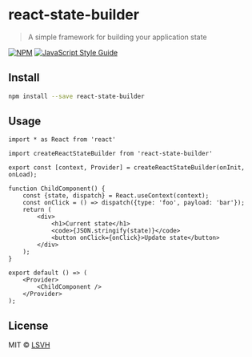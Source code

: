# react-state-builder

> A simple framework for building your application state 

[![NPM](https://img.shields.io/npm/v/react-state-builder.svg)](https://www.npmjs.com/package/react-state-builder) [![JavaScript Style Guide](https://img.shields.io/badge/code_style-standard-brightgreen.svg)](https://standardjs.com)

## Install

```bash
npm install --save react-state-builder
```

## Usage

```tsx
import * as React from 'react'

import createReactStateBuilder from 'react-state-builder'

export const [context, Provider] = createReactStateBuilder(onInit, onLoad);

function ChildComponent() {
    const {state, dispatch} = React.useContext(context);
    const onClick = () => dispatch({type: 'foo', payload: 'bar'});
    return (
        <div>
            <h1>Current state</h1>
            <code>{JSON.stringify(state)}</code>
            <button onClick={onClick}>Update state</button>
        </div>
    );
}

export default () => (
    <Provider>
        <ChildComponent />
    </Provider>
);
```

## License

MIT © [LSVH](https://github.com/LSVH)
